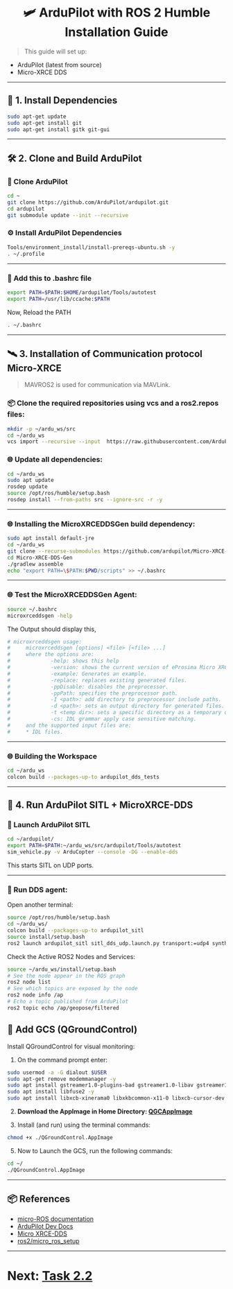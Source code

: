 
<h1 align="center"><b> 🛩 ArduPilot with ROS 2 Humble Installation Guide </b></h1>

> This guide will set up:

* ArduPilot (latest from source)
* Micro-XRCE DDS

---

## 🧱 1. Install Dependencies

```bash
sudo apt-get update
sudo apt-get install git
sudo apt-get install gitk git-gui
```

---

## 🛠 2. Clone and Build ArduPilot

### 📁 Clone ArduPilot

```bash
cd ~
git clone https://github.com/ArduPilot/ardupilot.git
cd ardupilot
git submodule update --init --recursive
```

### ⚙️ Install ArduPilot Dependencies

```bash
Tools/environment_install/install-prereqs-ubuntu.sh -y
. ~/.profile
```

---

### 📝 Add this to .bashrc file

```bash
export PATH=$PATH:$HOME/ardupilot/Tools/autotest
export PATH=/usr/lib/ccache:$PATH
```

Now, Reload the PATH

```bash
. ~/.bashrc
```

---

## 🛰 3. Installation of Communication protocol Micro-XRCE 

> MAVROS2 is used for communication via MAVLink.

### 📦 Clone the required repositories using vcs and a ros2.repos files:

```bash
mkdir -p ~/ardu_ws/src
cd ~/ardu_ws
vcs import --recursive --input  https://raw.githubusercontent.com/ArduPilot/ardupilot/master/Tools/ros2/ros2.repos src
```

### 🌐 Update all dependencies:

```bash
cd ~/ardu_ws
sudo apt update
rosdep update
source /opt/ros/humble/setup.bash
rosdep install --from-paths src --ignore-src -r -y
```

---

### 🌐 Installing the MicroXRCEDDSGen build dependency:

```bash
sudo apt install default-jre
cd ~/ardu_ws
git clone --recurse-submodules https://github.com/ardupilot/Micro-XRCE-DDS-Gen.git
cd Micro-XRCE-DDS-Gen
./gradlew assemble
echo "export PATH=\$PATH:$PWD/scripts" >> ~/.bashrc
```

---

### 🌐 Test the MicroXRCEDDSGen Agent:

```bash
source ~/.bashrc
microxrceddsgen -help
```
The Output should display this,
```bash
# microxrceddsgen usage:
#     microxrceddsgen [options] <file> [<file> ...]
#     where the options are:
#             -help: shows this help
#             -version: shows the current version of eProsima Micro XRCE-DDS Gen.
#             -example: Generates an example.
#             -replace: replaces existing generated files.
#             -ppDisable: disables the preprocessor.
#             -ppPath: specifies the preprocessor path.
#             -I <path>: add directory to preprocessor include paths.
#             -d <path>: sets an output directory for generated files.
#             -t <temp dir>: sets a specific directory as a temporary directory.
#             -cs: IDL grammar apply case sensitive matching.
#     and the supported input files are:
#     * IDL files.
```

---

### 🌐 Building the Workspace

```bash
cd ~/ardu_ws
colcon build --packages-up-to ardupilot_dds_tests
```

---

## 🔁 4. Run ArduPilot SITL + MicroXRCE-DDS

### 🚁 Launch ArduPilot SITL

```bash
cd ~/ardupilot/
export PATH=$PATH:~/ardu_ws/src/ardupilot/Tools/autotest
sim_vehicle.py -v ArduCopter --console -DG --enable-dds
```

This starts SITL on UDP ports.

---

### 🔌 Run DDS agent:

Open another terminal:

```bash
source /opt/ros/humble/setup.bash
cd ~/ardu_ws/
colcon build --packages-up-to ardupilot_sitl
source install/setup.bash
ros2 launch ardupilot_sitl sitl_dds_udp.launch.py transport:=udp4 synthetic_clock:=True wipe:=False model:=quad speedup:=1 slave:=0 instance:=0 defaults:=$(ros2 pkg prefix ardupilot_sitl)/share/ardupilot_sitl/config/default_params/copter.parm,$(ros2 pkg prefix ardupilot_sitl)/share/ardupilot_sitl/config/default_params/dds_udp.parm sim_address:=127.0.0.1 master:=tcp:127.0.0.1:5760 sitl:=127.0.0.1:5501
```

Check the Active ROS2 Nodes and Services:

```bash
source ~/ardu_ws/install/setup.bash
# See the node appear in the ROS graph
ros2 node list
# See which topics are exposed by the node
ros2 node info /ap
# Echo a topic published from ArduPilot
ros2 topic echo /ap/geopose/filtered
```


## 🧠 Add GCS (QGroundControl)

Install QGroundControl for visual monitoring:

1. On the command prompt enter:

```bash
sudo usermod -a -G dialout $USER
sudo apt-get remove modemmanager -y
sudo apt install gstreamer1.0-plugins-bad gstreamer1.0-libav gstreamer1.0-gl -y
sudo apt install libfuse2 -y
sudo apt install libxcb-xinerama0 libxkbcommon-x11-0 libxcb-cursor-dev -y
```

2. **Download the AppImage in Home Directory: [QGCAppImage](https://d176tv9ibo4jno.cloudfront.net/latest/QGroundControl.AppImage)**

3. Install (and run) using the terminal commands:

```bash
chmod +x ./QGroundControl.AppImage
```

5. Now to Launch the GCS, run the following commands:

```bash
cd ~/
./QGroundControl.AppImage
```

---

## 📦 References

* [micro-ROS documentation](https://micro.ros.org)
* [ArduPilot Dev Docs](https://ardupilot.org/dev/)
* [Micro XRCE-DDS](https://github.com/eProsima/Micro-XRCE-DDS)
* [ros2/micro\_ros\_setup](https://github.com/micro-ROS/micro_ros_setup)

---

# Next: [Task 2.2](https://github.com/ShaneshrajeK/Aero_Modelling_Club_Summer_Camp_2025/blob/main/Week_2/task2.md)

